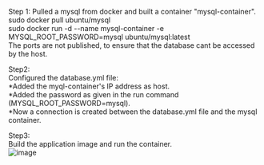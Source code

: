 Step 1:
Pulled a mysql from docker and built a container "mysql-container".  
 sudo docker pull ubuntu/mysql  
 sudo docker run -d --name mysql-container -e MYSQL_ROOT_PASSWORD=mysql ubuntu/mysql:latest  
The ports are not published, to ensure that the database cant be accessed by the host.  
 
Step2:  
Configured the database.yml file:   
*Added the myql-container's IP address as host.   
*Added the password as given in the run command (MYSQL_ROOT_PASSWORD=mysql).  
*Now a connection is created between the database.yml file and the mysql container.  

Step3:  
Build the application image and run the container.  
![image](https://user-images.githubusercontent.com/106901908/229294276-5fb0f201-d6ba-41a8-b139-b53c92fc6ba3.png)  
